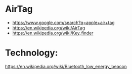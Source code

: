 # AirTag
- https://www.google.com/search?q=apple+air+tag
- https://en.wikipedia.org/wiki/AirTag
- https://en.wikipedia.org/wiki/Key_finder

# Technology:
https://en.wikipedia.org/wiki/Bluetooth_low_energy_beacon

